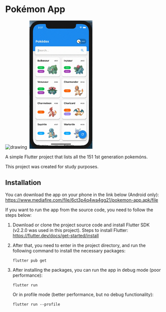# Pokémon App

<img src="https://raw.githubusercontent.com/MarceloDJunior/pokemon-app/main/video-1.gif" alt="drawing" width=200px/>&nbsp;
<img src="https://raw.githubusercontent.com/MarceloDJunior/pokemon-app/main/video-2.gif" alt="drawing" width=200px/>
<br/>

A simple Flutter project that lists all the 151 1st generation pokemóns.

This project was created for study purposes.

## Installation

You can download the app on your phone in the link below (Android only):
<br/>
https://www.mediafire.com/file/6ct3p4q4wa4gg21/pokemon-app.apk/file


If you want to run the app from the source code, you need to follow the steps below:

1. Download or clone the project source code and install Flutter SDK (v2.2.0 was used in this project). Steps to install Flutter:
    https://flutter.dev/docs/get-started/install

2. After that, you need to enter in the project directory, and run the following command to install the necessary packages:
    ```console
    flutter pub get
    ``` 

3. After installing the packages, you can run the app in debug mode (poor performance):
    ```console
    flutter run
    ``` 

    Or in profile mode (better performance, but no debug functionality):
    ```console
    flutter run --profile
    ```